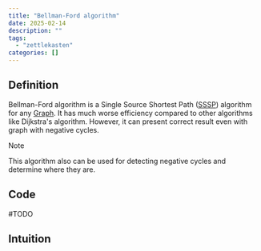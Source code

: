 ```yaml
---
title: "Bellman-Ford algorithm"
date: 2025-02-14
description: ""
tags: 
  - "zettlekasten"
categories: []
---
```


## Definition
Bellman-Ford algorithm is a Single Source Shortest Path ([SSSP](SSSP)) algorithm for any [Graph](Graph.md). It has much worse efficiency compared to other algorithms like Dijkstra's algorithm. However, it can present correct result even with graph with negative cycles.
> [!Note] 
> This algorithm also can be used for detecting negative cycles and determine where they are.

## Code
#TODO 

## Intuition
